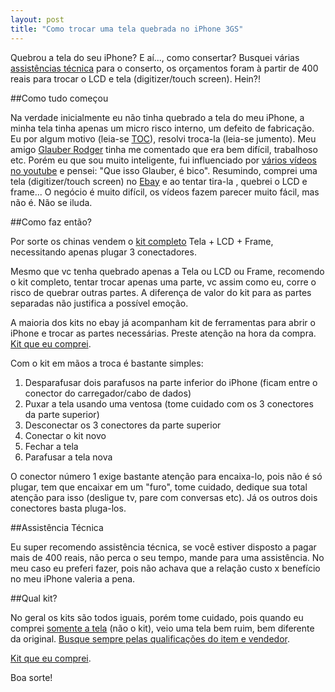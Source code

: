 ```yaml
---
layout: post
title: "Como trocar uma tela quebrada no iPhone 3GS"
---
```


Quebrou a tela do seu iPhone? E aí..., como consertar? Busquei várias [assistências técnica](http://www.google.com.br/search?gcx=w&ix=c2&sourceid=chrome&ie=UTF-8&q=assis%C3%AAncias+t%C3%A9cnica+iphone#hl=pt-BR&sa=X&ei=zwOVTsHkA8e5tgeZksTyBg&ved=0CCoQBSgA&q=assist%C3%AAncias+t%C3%A9cnica+iphone&spell=1&bav=on.2,or.r_gc.r_pw.,cf.osb&fp=17c3f9c38adae7f1&biw=1280&bih=633) para o conserto, os orçamentos foram à partir de 400 reais para trocar o LCD e tela (digitizer/touch screen). Hein?!

<!--more-->

##Como tudo começou

Na verdade inicialmente eu não tinha quebrado a tela do meu iPhone, a minha tela tinha apenas um micro risco interno, um defeito de fabricação. Eu por algum motivo (leia-se [TOC](http://pt.wikipedia.org/wiki/Transtorno_obsessivo-compulsivo)), resolvi troca-la (leia-se jumento). Meu amigo [Glauber Rodger](http://rodger.com.br/) tinha me comentado que era bem difícil, trabalhoso etc. Porém eu que sou muito inteligente, fui influenciado por [vários vídeos no youtube](http://www.youtube.com/results?search_query=replace+digitizer+iphone+3gs&aq=f) e pensei: "Que isso Glauber, é bico". Resumindo, comprei uma tela (digitizer/touch screen) no [Ebay](http://www.ebay.com/sch/i.html?_trkparms=65%253A15%257C66%253A2%257C39%253A1&rt=nc&_nkw=iphone+3gs+digitizer&_sc=1&_sticky=1&_stpos=&_trksid=p3286.c0.m14&gbr=1&_sop=12&_sc=1) e ao tentar tira-la , quebrei o LCD e frame... O negócio é muito difícil, os vídeos fazem parecer muito fácil, mas não é. Não se iluda.

##Como faz então?

Por sorte os chinas vendem o [kit completo](http://www.ebay.com/sch/i.html?_from=R40&_trksid=m570.l2736&_nkw=iphone+3gs+frame+lcd+touch) Tela + LCD + Frame, necessitando apenas plugar 3 conectadores.

Mesmo que vc tenha quebrado apenas a Tela ou LCD ou Frame, recomendo o kit completo, tentar trocar apenas uma parte, vc assim como eu, corre o risco de quebrar outras partes. A diferença de valor do kit para as partes separadas não justifica a possível emoção.

A maioria dos kits no ebay já acompanham kit de ferramentas para abrir o iPhone e trocar as partes necessárias. Preste atenção na hora da compra. [Kit que eu comprei](http://www.ebay.com/itm/170658644696).

Com o kit em mãos a troca é bastante simples:

1. Desparafusar dois parafusos na parte inferior do iPhone (ficam entre o conector do carregador/cabo de dados)
2. Puxar a tela usando uma ventosa (tome cuidado com os 3 conectores da parte superior)
3. Desconectar os 3 conectores da parte superior
4. Conectar o kit novo
5. Fechar a tela
6. Parafusar a tela nova

O conector número 1 exige bastante atenção para encaixa-lo, pois não é só plugar, tem que encaixar em um "furo", tome cuidado, dedique sua total atenção para isso (desligue tv, pare com conversas etc). Já os outros dois conectores basta pluga-los.

##Assistência Técnica

Eu super recomendo assistência técnica, se você estiver disposto a pagar mais de 400 reais, não perca o seu tempo, mande para uma assistência. No meu caso eu preferi fazer, pois não achava que a relação custo x benefício no meu iPhone valeria a pena.

##Qual kit?

No geral os kits são todos iguais, porém tome cuidado, pois quando eu comprei [somente a tela](http://www.ebay.com/itm/350476987492) (não o kit), veio uma tela bem ruim, bem diferente da original. [Busque sempre pelas qualificações do item e vendedor](http://toolhaus.org/).

[Kit que eu comprei](http://www.ebay.com/itm/170658644696).

Boa sorte!

